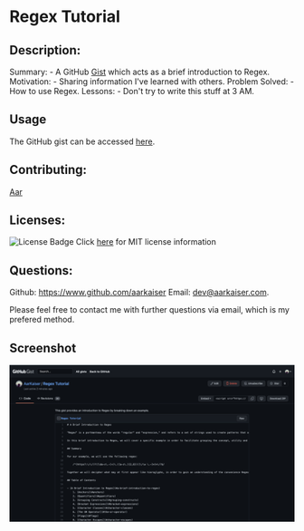 # Regex Tutorial
          
## Description:

Summary: - A GitHub [Gist](http://gist.github.com) which acts as a brief introduction to Regex.
Motivation: - Sharing information I've learned with others.
Problem Solved: - How to use Regex.
Lessons: - Don't try to write this stuff at 3 AM.

## Usage

The GitHub gist can be accessed [here]( https://gist.github.com/AarKaiser/e7dff51aa877d2654f87ed22a5b7a187).

## Contributing:

[Aar](https://www.github.com/aarkaiser)


## Licenses:

![License Badge](https://img.shields.io/badge/mit-license-blue)
Click [here](https://choosealicense.com/licenses/mit) for MIT license information

## Questions:

Github: https://www.github.com/aarkaiser
Email: dev@aarkaiser.com.

Please feel free to contact me with further questions via email, which is my prefered method.

## Screenshot
        
![Screenshot](https://raw.githubusercontent.com/AarKaiser/regex_tutorial/main/assets/screenshot.png?token=AU2FQJXVLA7IDQBHFV6URDTBQYSIA)
